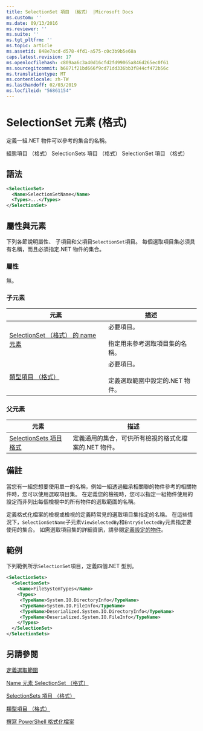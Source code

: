 ```yaml
---
title: SelectionSet 項目 （格式） |Microsoft Docs
ms.custom: ''
ms.date: 09/13/2016
ms.reviewer: ''
ms.suite: ''
ms.tgt_pltfrm: ''
ms.topic: article
ms.assetid: 848e7acd-d578-4fd1-a575-c0c3b9b5e68a
caps.latest.revision: 17
ms.openlocfilehash: c809aa6c3a40d16cfd2fd99065a846d265ec0f61
ms.sourcegitcommit: b6871f21bd666f9cd71dd336bb3f844cf472b56c
ms.translationtype: MT
ms.contentlocale: zh-TW
ms.lasthandoff: 02/03/2019
ms.locfileid: "56861154"
---
```

# <a name="selectionset-element-format"></a>SelectionSet 元素 (格式)

定義一組.NET 物件可以參考的集合的名稱。

組態項目 （格式） SelectionSets 項目 （格式） SelectionSet 項目 （格式）

## <a name="syntax"></a>語法

```xml
<SelectionSet>
  <Name>SelectionSetName</Name>
  <Types>...</Types>
</SelectionSet>
```

## <a name="attributes-and-elements"></a>屬性與元素

下列各節說明屬性、 子項目和父項目`SelectionSet`項目。 每個選取項目集必須具有名稱，而且必須指定.NET 物件的集合。

### <a name="attributes"></a>屬性

無。

### <a name="child-elements"></a>子元素

|元素|描述|
|-------------|-----------------|
|[SelectionSet （格式） 的 name 元素](./name-element-for-selectionset-format.md)|必要項目。<br /><br /> 指定用來參考選取項目集的名稱。|
|[類型項目 （格式）](./types-element-for-selectionset-format.md)|必要項目。<br /><br /> 定義選取範圍中設定的.NET 物件。|

### <a name="parent-elements"></a>父元素

|元素|描述|
|-------------|-----------------|
|[SelectionSets 項目格式](./selectionsets-element-format.md)|定義通用的集合，可供所有檢視的格式化檔案的.NET 物件。|

## <a name="remarks"></a>備註

當您有一組您想要使用單一的名稱，例如一組透過繼承相關聯的物件參考的相關物件時，您可以使用選取項目集。 在定義您的檢視時，您可以指定一組物件使用的設定而非列出每個檢視中的所有物件的選取範圍的名稱。

定義格式化檔案的檢視或檢視的定義時常見的選取項目集指定的名稱。 在這些情況下，`SelectionSetName`子元素`ViewSelectedBy`和`EntrySelectedBy`元素指定要使用的集合。 如需選取項目集的詳細資訊，請參閱[定義設定的物件](./defining-selection-sets.md)。

## <a name="example"></a>範例

下列範例所示`SelectionSet`項目，定義四個.NET 型別。

```xml
<SelectionSets>
  <SelectionSet>
    <Name>FileSystemTypes</Name>
    <Types>
     <TypeName>System.IO.DirectoryInfo</TypeName>
     <TypeName>System.IO.FileInfo</TypeName>
     <TypeName>Deserialized.System.IO.DirectoryInfo</TypeName>
     <TypeName>Deserialized.System.IO.FileInfo</TypeName>
    </Types>
  </SelectionSet>
</SelectionSets>
```

## <a name="see-also"></a>另請參閱

[定義選取範圍](./defining-selection-sets.md)

[Name 元素 SelectionSet （格式）](./name-element-for-selectionset-format.md)

[SelectionSets 項目 （格式）](./selectionsets-element-format.md)

[類型項目 （格式）](./types-element-for-selectionset-format.md)

[撰寫 PowerShell 格式化檔案](./writing-a-powershell-formatting-file.md)
